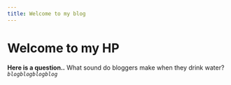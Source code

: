 ```yaml
---
title: Welcome to my blog
---
```


# Welcome to my HP

**Here is a question..**
What sound do bloggers make when they drink water?
_`blogblogblogblog`_


